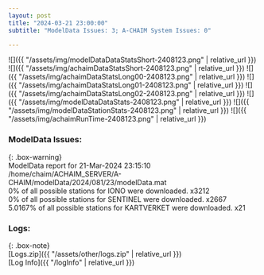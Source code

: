 ```yaml
---
layout: post
title: "2024-03-21 23:00:00"
subtitle: "ModelData Issues: 3; A-CHAIM System Issues: 0"

---
```


![]({{ "/assets/img/modelDataDataStatsShort-2408123.png" | relative_url }})
![]({{ "/assets/img/achaimDataStatsShort-2408123.png" | relative_url }})
![]({{ "/assets/img/achaimDataStatsLong00-2408123.png" | relative_url }})
![]({{ "/assets/img/achaimDataStatsLong01-2408123.png" | relative_url }})
![]({{ "/assets/img/achaimDataStatsLong02-2408123.png" | relative_url }})
![]({{ "/assets/img/modelDataDataStats-2408123.png" | relative_url }})
![]({{ "/assets/img/modelDataStationStats-2408123.png" | relative_url }})
![]({{ "/assets/img/achaimRunTime-2408123.png" | relative_url }})


### ModelData Issues:  
  
{: .box-warning}  
 ModelData report for 21-Mar-2024 23:15:10   
 /home/chaim/ACHAIM_SERVER/A-CHAIM/modelData/2024/081/23/modelData.mat   
 0% of all possible stations for IONO were downloaded. x3212   
 0% of all possible stations for SENTINEL were downloaded. x2667   
 5.0167% of all possible stations for KARTVERKET were downloaded. x21   
  


### Logs:  
  
{: .box-note}  
[Logs.zip]({{ "/assets/other/logs.zip" | relative_url }})  
[Log Info]({{ "/logInfo" | relative_url }})  
